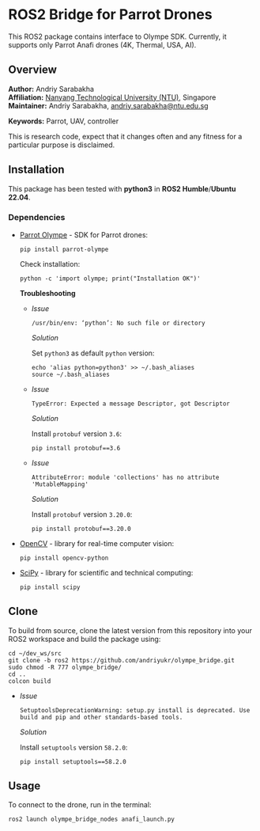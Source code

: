 # ROS2 Bridge for Parrot Drones
This ROS2 package contains interface to Olympe SDK. Currently, it supports only Parrot Anafi drones (4K, Thermal, USA, AI).

## Overview

**Author:** Andriy Sarabakha<br />
**Affiliation:** [Nanyang Technological University (NTU)](https://www.ntu.edu.sg), Singapore<br />
**Maintainer:** Andriy Sarabakha, andriy.sarabakha@ntu.edu.sg

**Keywords:** Parrot, UAV, controller

This is research code, expect that it changes often and any fitness for a particular purpose is disclaimed.

## Installation

This package has been tested with **python3** in **ROS2 Humble**/**Ubuntu 22.04**.

### Dependencies

- [Parrot Olympe](https://developer.parrot.com/docs/olympe/installation.html) - SDK for Parrot drones:

      pip install parrot-olympe
      
  Check installation:
  
      python -c 'import olympe; print("Installation OK")'
      
  **Troubleshooting**

  - *Issue*

        /usr/bin/env: ‘python’: No such file or directory
      
    *Solution*
  
    Set `python3` as default `python` version:

        echo 'alias python=python3' >> ~/.bash_aliases
        source ~/.bash_aliases
  
  - *Issue*

        TypeError: Expected a message Descriptor, got Descriptor
    
    *Solution*
  
    Install `protobuf` version `3.6`:

        pip install protobuf==3.6
    
  - *Issue*

        AttributeError: module 'collections' has no attribute 'MutableMapping'
    
    *Solution*
  
    Install `protobuf` version `3.20.0`:

        pip install protobuf==3.20.0

- [OpenCV](https://pypi.org/project/opencv-python/) - library for real-time computer vision:

      pip install opencv-python
    
- [SciPy](https://scipy.org/install/) - library for scientific and technical computing:

      pip install scipy
    
## Clone

To build from source, clone the latest version from this repository into your ROS2 workspace and build the package using:

	cd ~/dev_ws/src
	git clone -b ros2 https://github.com/andriyukr/olympe_bridge.git
	sudo chmod -R 777 olympe_bridge/
	cd ..
	colcon build
	
  - *Issue*

        SetuptoolsDeprecationWarning: setup.py install is deprecated. Use build and pip and other standards-based tools.
    
    *Solution*
  
    Install `setuptools` version `58.2.0`:

        pip install setuptools==58.2.0
        	
## Usage

To connect to the drone, run in the terminal:

    ros2 launch olympe_bridge_nodes anafi_launch.py
